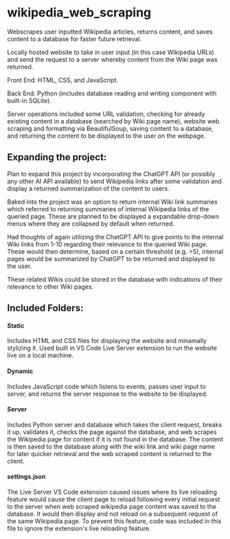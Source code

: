 # wikipedia_web_scraping

Webscrapes user inputted Wikipedia articles, returns content, and saves content to a database for faster future retrieval.


Locally hosted website to take in user input (in this case Wikipedia URLs) and send the request to a server whereby content from the Wiki page was returned.

Front End: HTML, CSS, and JavaScript.

Back End: Python (includes database reading and writing component with built-in SQLite).

Server operations included some URL validation, checking for already existing content in a database (searched by Wiki page name), website web scraping and formatting via BeautifulSoup, saving content to a database, and returning the content to be displayed to the user on the webpage.


## Expanding the project:

Plan to expand this project by incorporating the ChatGPT API (or possibly any other AI API available) to send Wikipedia links after some validation and display a returned summarization of the content to users.

Baked into the project was an option to return internal Wiki link summaries which referred to returning summaries of internal Wikipedia links of the queried page. These are planned to be displayed a expandable drop-down menus where they are collapsed by default when returned.

Had thoughts of again utilizing the ChatGPT API to give points to the internal Wiki links from 1-10 regarding their relevance to the queried Wiki page. These would then determine, based on a certain threshold (e.g. >5), internal pages would be summarized by ChatGPT to be returned and displayed to the user.

These related Wikis could be stored in the database with indications of their relevance to other Wiki pages.


## Included Folders:

#### Static

Includes HTML and CSS files for displaying the website and minamally stylizing it. Used built in VS Code Live Server extension to run the website live on a local machine.

#### Dynamic

Includes JavaScript code which listens to events, passes user input to server, and returns the server response to the website to be displayed.

#### Server

Includes Python server and database which takes the client request, breaks it up, validates it, checks the page against the database, and web scrapes the Wikipedia page for content if it is not found in the database. The content is then saved to the database along with the wiki link and wiki page name for later quicker retrieval and the web scraped content is returned to the client.

#### settings.json

The Live Server VS Code extension caused issues where its live reloading feature would cause the client page to reload following every initial request to the server when web scraped wikipedia page content was saved to the database. It would then display and not reload on a subsequent request of the same Wikipedia page. To prevent this feature, code was included in this file to ignore the extension's live reloading feature. 
